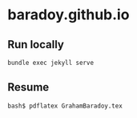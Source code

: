 # baradoy.github.io

## Run locally

```bundle exec jekyll serve```

## Resume 

```bash$ pdflatex GrahamBaradoy.tex```